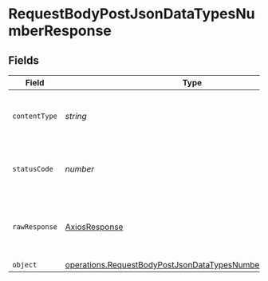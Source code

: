 # RequestBodyPostJsonDataTypesNumberResponse


## Fields

| Field                                                                                                                                         | Type                                                                                                                                          | Required                                                                                                                                      | Description                                                                                                                                   |
| --------------------------------------------------------------------------------------------------------------------------------------------- | --------------------------------------------------------------------------------------------------------------------------------------------- | --------------------------------------------------------------------------------------------------------------------------------------------- | --------------------------------------------------------------------------------------------------------------------------------------------- |
| `contentType`                                                                                                                                 | *string*                                                                                                                                      | :heavy_check_mark:                                                                                                                            | HTTP response content type for this operation                                                                                                 |
| `statusCode`                                                                                                                                  | *number*                                                                                                                                      | :heavy_check_mark:                                                                                                                            | HTTP response status code for this operation                                                                                                  |
| `rawResponse`                                                                                                                                 | [AxiosResponse](https://axios-http.com/docs/res_schema)                                                                                       | :heavy_check_mark:                                                                                                                            | Raw HTTP response; suitable for custom response parsing                                                                                       |
| `object`                                                                                                                                      | [operations.RequestBodyPostJsonDataTypesNumberResponseBody](../../../sdk/models/operations/requestbodypostjsondatatypesnumberresponsebody.md) | :heavy_minus_sign:                                                                                                                            | OK                                                                                                                                            |